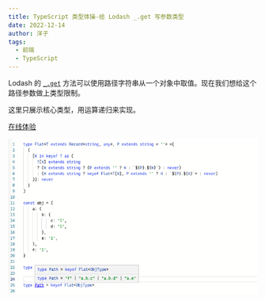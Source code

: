 ```yaml
---
title: TypeScript 类型体操-给 Lodash _.get 写参数类型
date: 2022-12-14
author: 洋子
tags:
  - 前端
  - TypeScript
---
```


Lodash 的 [`_.get`](https://lodash.com/docs/4.17.15#get) 方法可以使用路径字符串从一个对象中取值。现在我们想给这个路径参数做上类型限制。

这里只展示核心类型，用运算递归来实现。

[在线体验](https://www.typescriptlang.org/play?ts=4.3.5#code/C4TwDgpgBAYgNgQ2AHgCpQgD2BAdgEwGcoAlCAYwHsAnfZQ4agS1wHMAaKBXEAPk4AKGbHiJQGzNlAC8UAORzeMgBQAoKFADe6jVADaAaSgsoAawghKAMyjoExNbt2pDAXWE4CxCS1Y6nAPxQykZYnmI+UkHKQmGixApQQUYAXFAABgAkmgIAvgB02Qa56QCUUGm4EABuENSl-rppIR7x4oy+SWYW1rCIKC4GroKtXvJyXakZ2XmFmsXpSpU1dQ1Opa7LtdQ6uaoNqlS4DFCUAEYAVjJajQhp2k5OZ-eNj7rkaXIAjHLsr29QfCfH5-AFQXKggEQYG-RoQxpWGF-PaqUCQKAAeUuqHA0FkaIgvXOF1UpIJUAESAAFtdzJYbPAkMgsRccZBeKogA)

![Img](./FILES/2021-12-14-typescript-gym.md/4584a0a4.png)
